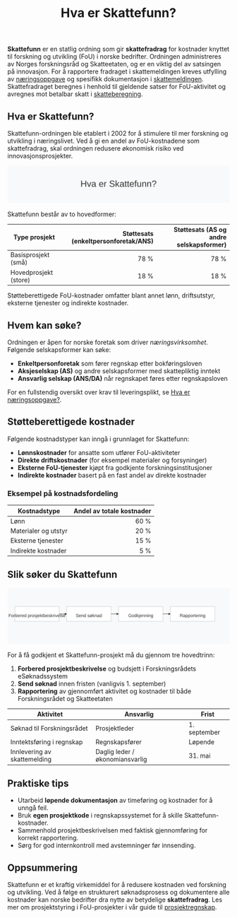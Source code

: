﻿---
title: "Hva er Skattefunn?"
seoTitle: "Hva er Skattefunn?"
meta_description: '**Skattefunn** er en statlig ordning som gir **skattefradrag** for kostnader knyttet til forskning og utvikling (FoU) i norske bedrifter. Ordningen administrere...'
slug: skattefunn
type: blog
layout: pages/single
---

**Skattefunn** er en statlig ordning som gir **skattefradrag** for kostnader knyttet til forskning og utvikling (FoU) i norske bedrifter. Ordningen administreres av Norges forskningsråd og Skatteetaten, og er en viktig del av satsingen på innovasjon. For å rapportere fradraget i skattemeldingen kreves utfylling av [næringsoppgave](/blogs/regnskap/hva-er-naeringsoppgave "Hva er næringsoppgave? Komplett Guide til Næringsoppgaven") og spesifikk dokumentasjon i [skattemeldingen](/blogs/regnskap/skattemelding "Skattemelding - Komplett Guide til Utfylling og Innlevering"). Skattefradraget beregnes i henhold til gjeldende satser for FoU-aktivitet og avregnes mot betalbar skatt i [skatteberegning](/blogs/regnskap/skatteberegning "Skatteberegning - Guide til Beregning av Bedriftsskatt og Personlig Skatt").

## Hva er Skattefunn?

Skattefunn-ordningen ble etablert i 2002 for å stimulere til mer forskning og utvikling i næringslivet. Ved å gi en andel av FoU-kostnadene som skattefradrag, skal ordningen redusere økonomisk risiko ved innovasjonsprosjekter.

![Skattefunn Oversikt](skattefunn-image.svg)

Skattefunn består av to hovedformer:

| Type prosjekt           | Støttesats (enkeltpersonforetak/ANS) | Støttesats (AS og andre selskapsformer) |
|-------------------------|-------------------------------------:|-----------------------------------------:|
| Basisprosjekt (små)     | 78 %                                 | 78 %                                     |
| Hovedprosjekt (store)   | 18 %                                 | 18 %                                     |

Støtteberettigede FoU-kostnader omfatter blant annet lønn, driftsutstyr, eksterne tjenester og indirekte kostnader.

## Hvem kan søke?

Ordningen er åpen for norske foretak som driver *næringsvirksomhet*. Følgende selskapsformer kan søke:

* **Enkeltpersonforetak** som fører regnskap etter bokføringsloven
* **Aksjeselskap (AS)** og andre selskapsformer med skattepliktig inntekt
* **Ansvarlig selskap (ANS/DA)** når regnskapet føres etter regnskapsloven

For en fullstendig oversikt over krav til leveringsplikt, se [Hva er næringsoppgave?](/blogs/regnskap/hva-er-naeringsoppgave "Hva er næringsoppgave? Komplett Guide til Næringsoppgaven").

## Støtteberettigede kostnader

Følgende kostnadstyper kan inngå i grunnlaget for Skattefunn:

* **Lønnskostnader** for ansatte som utfører FoU-aktiviteter
* **Direkte driftskostnader** (for eksempel materialer og forsyninger)
* **Eksterne FoU-tjenester** kjøpt fra godkjente forskningsinstitusjoner
* **Indirekte kostnader** basert på en fast andel av direkte kostnader

### Eksempel på kostnadsfordeling

| Kostnadstype             | Andel av totale kostnader |
|--------------------------|--------------------------:|
| Lønn                     | 60 %                      |
| Materialer og utstyr     | 20 %                      |
| Eksterne tjenester       | 15 %                      |
| Indirekte kostnader      | 5 %                       |

## Slik søker du Skattefunn

![Skattefunn Søknadsprosess](skattefunn-prosess.svg)

For å få godkjent et Skattefunn-prosjekt må du gjennom tre hovedtrinn:

1. **Forbered prosjektbeskrivelse** og budsjett i Forskningsrådets eSøknadssystem
2. **Send søknad** innen fristen (vanligvis 1. september)
3. **Rapportering** av gjennomført aktivitet og kostnader til både Forskningsrådet og Skatteetaten

| Aktivitet                    | Ansvarlig                         | Frist           |
|------------------------------|----------------------------------|-----------------|
| Søknad til Forskningsrådet   | Prosjektleder                    | 1. september    |
| Inntektsføring i regnskap    | Regnskapsfører                   | Løpende         |
| Innlevering av skattemelding | Daglig leder / økonomiansvarlig   | 31. mai         |

## Praktiske tips

* Utarbeid **løpende dokumentasjon** av timeføring og kostnader for å unngå feil.
* Bruk **egen prosjektkode** i regnskapssystemet for å skille Skattefunn-kostnader.
* Sammenhold prosjektbeskrivelsen med faktisk gjennomføring for korrekt rapportering.
* Sørg for god internkontroll med avstemninger før innsending.

## Oppsummering

Skattefunn er et kraftig virkemiddel for å redusere kostnaden ved forskning og utvikling. Ved å følge en strukturert søknadsprosess og dokumentere alle kostnader kan norske bedrifter dra nytte av betydelige **skattefradrag**. Les mer om prosjektstyring i FoU-prosjekter i vår guide til [prosjektregnskap](/blogs/regnskap/hva-er-prosjektregnskap "Hva er Prosjektregnskap? Oversikt og Beste Praksis").










